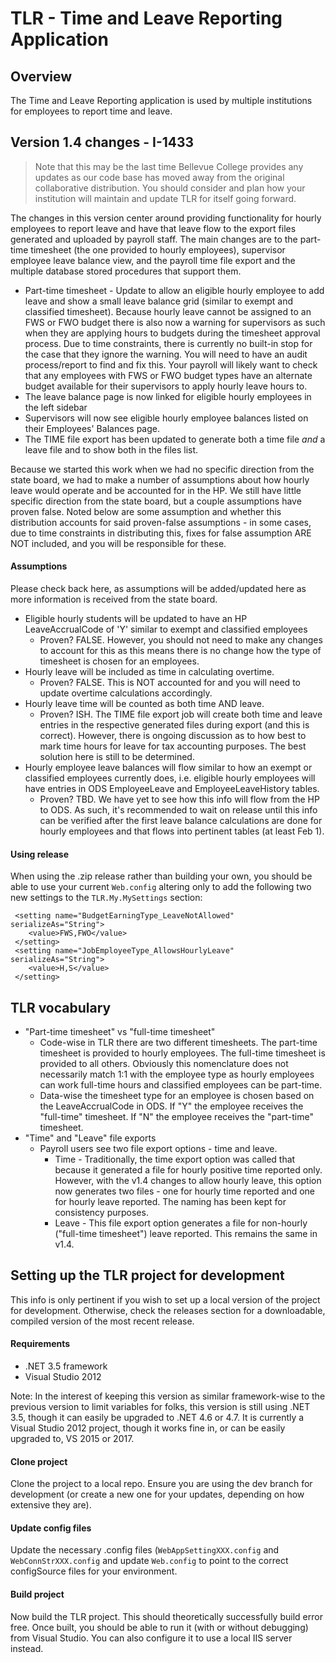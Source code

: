 # TLR - Time and Leave Reporting Application

## Overview

The Time and Leave Reporting application is used by multiple institutions for employees to report time and leave.

## Version 1.4 changes - I-1433

> Note that this may be the last time Bellevue College provides any updates as our code base has moved away from the original collaborative distribution. You should consider and plan how your institution will maintain and update TLR for itself going forward.

The changes in this version center around providing functionality for hourly employees to report leave and have that leave flow to the export files generated and uploaded by payroll staff. The main changes are to the part-time timesheet (the one provided to hourly employees), supervisor employee leave balance view, and the payroll time file export and the multiple database stored procedures that support them.

- Part-time timesheet - Update to allow an eligible hourly employee to add leave and show a small leave balance grid (similar to exempt and classified timesheet). Because hourly leave cannot be assigned to an FWS or FWO budget there is also now a warning for supervisors as such when they are applying hours to budgets during the timesheet approval process. Due to time constraints, there is currently no built-in stop for the case that they ignore the warning. You will need to have an audit process/report to find and fix this. Your payroll will likely want to check that any employees with FWS or FWO budget types have an alternate budget available for their supervisors to apply hourly leave hours to.
- The leave balance page is now linked for eligible hourly employees in the left sidebar
- Supervisors will now see eligible hourly employee balances listed on their Employees' Balances page.
- The TIME file export has been updated to generate both a time file _and_ a leave file and to show both in the files list.

Because we started this work when we had no specific direction from the state board, we had to make a number of assumptions about how hourly leave would operate and be accounted for in the HP. We still have little specific direction from the state board, but a couple assumptions have proven false.  Noted below are some assumption and whether this distribution accounts for said proven-false assumptions - in some cases, due to time constraints in distributing this, fixes for false assumption ARE NOT included, and you will be responsible for these.
 
#### Assumptions

Please check back here, as assumptions will be added/updated here as more information is received from the state board.

- Eligible hourly students will be updated to have an HP LeaveAccrualCode of 'Y' similar to exempt and classified employees
	- Proven? FALSE. However, you should not need to make any changes to account for this as this means there is no change how the type of timesheet is chosen for an employees. 
- Hourly leave will be included as time in calculating overtime. 
	- Proven? FALSE. This is NOT accounted for and you will need to update overtime calculations accordingly.
- Hourly leave time will be counted as both time AND leave.
	- Proven? ISH. The TIME file export job will create both time and leave entries in the respective generated files during export (and this is correct). However, there is ongoing discussion as to how best to mark time hours for leave for tax accounting purposes. The best solution here is still to be determined.
- Hourly employee leave balances will flow similar to how an exempt or classified employees currently does, i.e. eligible hourly employees will have entries in ODS EmployeeLeave and EmployeeLeaveHistory tables.
	- Proven? TBD. We have yet to see how this info will flow from the HP to ODS. As such, it's recommended to wait on release until this info can be verified after the first leave balance calculations are done for hourly employees and that flows into pertinent tables (at least Feb 1).

#### Using release

When using the .zip release rather than building your own, you should be able to use your current `Web.config` altering only to add the following two new settings to the `TLR.My.MySettings` section:

````
 <setting name="BudgetEarningType_LeaveNotAllowed" serializeAs="String">
    <value>FWS,FWO</value>
 </setting>
 <setting name="JobEmployeeType_AllowsHourlyLeave" serializeAs="String">
    <value>H,S</value>
 </setting>
````


## TLR vocabulary

- "Part-time timesheet" vs "full-time timesheet"
	- Code-wise in TLR there are two different timesheets. The part-time timesheet is provided to hourly employees. The full-time timesheet is provided to all others. Obviously this nomenclature does not necessarily match 1:1 with the employee type as hourly employees can work full-time hours and classified employees can be part-time. 
	- Data-wise the timesheet type for an employee is chosen based on the LeaveAccrualCode in ODS. If "Y" the employee receives the "full-time" timesheet. If "N" the employee receives the "part-time" timesheet.
- "Time" and "Leave" file exports
	- Payroll users see two file export options - time and leave. 
		- Time - Traditionally, the time export option was called that because it generated a file for hourly positive time reported only.  However, with the v1.4 changes to allow hourly leave, this option now generates two files - one for hourly time reported and one for hourly leave reported. The naming has been kept for consistency purposes.
		- Leave - This file export option generates a file for non-hourly ("full-time timesheet") leave reported. This remains the same in v1.4.

## Setting up the TLR project for development

This info is only pertinent if you wish to set up a local version of the project for development. Otherwise, check the releases section for a downloadable, compiled version of the most recent release.

#### Requirements ####

- .NET 3.5 framework
- Visual Studio 2012
	
Note: In the interest of keeping this version as similar framework-wise to the previous version to limit variables for folks, this version is still using .NET 3.5, though it can easily be upgraded to .NET 4.6 or 4.7. It is currently a Visual Studio 2012 project, though it works fine in, or can be easily upgraded to, VS 2015 or 2017.

#### Clone project

Clone the project to a local repo. Ensure you are using the dev branch for development (or create a new one for your updates, depending on how extensive they are).

#### Update config files

Update the necessary .config files (`WebAppSettingXXX.config` and `WebConnStrXXX.config` and update `Web.config` to point to the correct configSource files for your environment. 

#### Build project

Now build the TLR project. This should theoretically successfully build error free. Once built, you should be able to run it (with or without debugging) from Visual Studio. You can also configure it to use a local IIS server instead.
